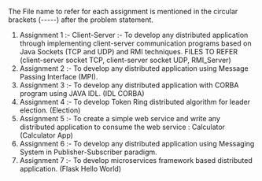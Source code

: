 The File name to refer for each assignment is mentioned in the circular brackets (-----) after the problem statement.
1) Assignment 1 :- Client-Server :- To develop any distributed application through implementing client-server communication programs based on Java Sockets (TCP and UDP) and RMI techniques. FILES TO REFER (client-server socket TCP, client-server socket UDP, RMI_Server)
2) Assignment 2 :- To develop any distributed application using Message Passing Interface (MPI).
3) Assignment 3 :- To develop any distributed application with CORBA program using JAVA IDL. (IDL CORBA)
4) Assignment 4 :- To develop Token Ring distributed algorithm for leader election. (Election)
5) Assignment 5 :- To create a simple web service and write any distributed application to consume the web service : Calculator (Calculator App)
6) Assignment 6 :- To develop any distributed application using Messaging System in Publisher-Subscriber paradigm.
7) Assignment 7 :- To develop microservices framework based distributed application. (Flask Hello World)

